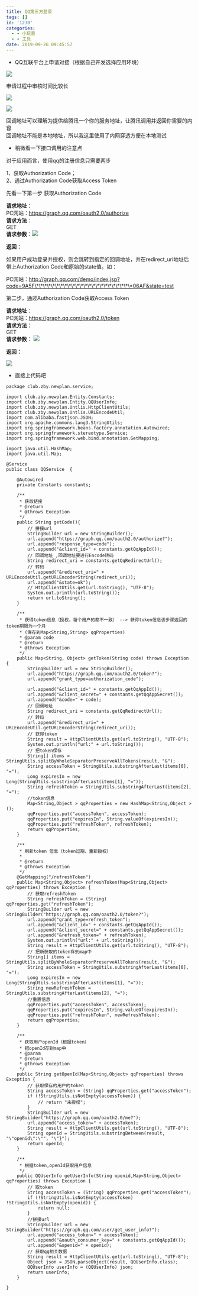 ```yaml
---
title: QQ第三方登录
tags: []
id: '1230'
categories:
  - - 小玩意
  - - 工具
date: 2019-09-26 09:45:57
---
```


*   QQ互联平台上申请对接（根据自己开发选择应用环境）

![](https://www.zby123.club/wp-content/uploads/2019/09/qqhulian--1024x529.png)

申请过程中审核时间比较长

![](https://www.zby123.club/wp-content/uploads/2019/09/qqhulian-1-1024x233.png)

![](https://www.zby123.club/wp-content/uploads/2019/09/qqhulian-2-1024x607.png)

回调地址可以理解为提供给腾讯一个你的服务地址，让腾讯调用并返回你需要的内容  
回调地址不能是本地地址，所以我这里使用了内网穿透方便在本地测试

*   稍微看一下接口调用的注意点

对于应用而言，使用qq的注册信息只需要两步

1、获取Authorization Code；  
2、通过Authorization Code获取Access Token

先看一下第一步 获取Authorization Code

**请求地址**：  
PC网站：https://graph.qq.com/oauth2.0/authorize  
**请求方法**：  
GET  
**请求参数**：![](http://www.zby123.club/wp-content/uploads/2019/09/qqhulian-3.png)

**返回：**

如果用户成功登录并授权，则会跳转到指定的回调地址，并在redirect\_uri地址后带上Authorization Code和原始的state值。如：

PC网站：http://graph.qq.com/demo/index.jsp?code=9A5F\*\*\*\*\*\*\*\*\*\*\*\*\*\*\*\*\*\*\*\*\*\*\*\*06AF&state=test

第二步，通过Authorization Code获取Access Token

**请求地址**：  
PC网站：https://graph.qq.com/oauth2.0/token  
**请求方法**：  
GET  
**请求参数**： ![](http://www.zby123.club/wp-content/uploads/2019/09/qqhulian-4.png)

**返回：**

![](https://www.zby123.club/wp-content/uploads/2019/09/qqhulian-5.png)

*   直接上代码吧

```
package club.zby.newplan.service;

import club.zby.newplan.Entity.Constants;
import club.zby.newplan.Entity.QQUserInfo;
import club.zby.newplan.Untlis.HttpClientUtils;
import club.zby.newplan.Untlis.URLEncodeUtil;
import com.alibaba.fastjson.JSON;
import org.apache.commons.lang3.StringUtils;
import org.springframework.beans.factory.annotation.Autowired;
import org.springframework.stereotype.Service;
import org.springframework.web.bind.annotation.GetMapping;

import java.util.HashMap;
import java.util.Map;

@Service
public class QQService  {

    @Autowired
    private Constants constants;

    /**
     * 获取链接
     * @return
     * @throws Exception
     */
    public String getCode(){
        // 拼接url
        StringBuilder url = new StringBuilder();
        url.append("https://graph.qq.com/oauth2.0/authorize?");
        url.append("response_type=code");
        url.append("&client_id=" + constants.getQqAppId());
        // 回调地址 ,回调地址要进行Encode转码
        String redirect_uri = constants.getQqRedirectUrl();
        // 转码
        url.append("&redirect_uri=" + URLEncodeUtil.getURLEncoderString(redirect_uri));
        url.append("&state=ok");
        // HttpClientUtils.get(url.toString(), "UTF-8");
        System.out.println(url.toString());
        return url.toString();
    }

    /**
     * 获得token信息（授权，每个用户的都不一致） --> 获得token信息该步骤返回的token期限为一个月
     * (保存到Map<String,String> qqProperties)
     * @param code
     * @return
     * @throws Exception
     */
    public Map<String, Object> getToken(String code) throws Exception {
        StringBuilder url = new StringBuilder();
        url.append("https://graph.qq.com/oauth2.0/token?");
        url.append("grant_type=authorization_code");

        url.append("&client_id=" + constants.getQqAppId());
        url.append("&client_secret=" + constants.getQqAppSecret());
        url.append("&code=" + code);
        // 回调地址
        String redirect_uri = constants.getQqRedirectUrl();
        // 转码
        url.append("&redirect_uri=" + URLEncodeUtil.getURLEncoderString(redirect_uri));
        // 获得token
        String result = HttpClientUtils.get(url.toString(), "UTF-8");
        System.out.println("url:" + url.toString());
        // 把token保存
        String[] items = StringUtils.splitByWholeSeparatorPreserveAllTokens(result, "&");
        String accessToken = StringUtils.substringAfterLast(items[0], "=");
        Long expiresIn = new Long(StringUtils.substringAfterLast(items[1], "="));
        String refreshToken = StringUtils.substringAfterLast(items[2], "=");
        //token信息
        Map<String,Object > qqProperties = new HashMap<String,Object >();
        qqProperties.put("accessToken", accessToken);
        qqProperties.put("expiresIn", String.valueOf(expiresIn));
        qqProperties.put("refreshToken", refreshToken);
        return qqProperties;
    }

    /**
     * 刷新token 信息（token过期，重新授权）
     *
     * @return
     * @throws Exception
     */
    @GetMapping("/refreshToken")
    public Map<String,Object> refreshToken(Map<String,Object> qqProperties) throws Exception {
        // 获取refreshToken
        String refreshToken = (String) qqProperties.get("refreshToken");
        StringBuilder url = new StringBuilder("https://graph.qq.com/oauth2.0/token?");
        url.append("grant_type=refresh_token");
        url.append("&client_id=" + constants.getQqAppId());
        url.append("&client_secret=" + constants.getQqAppSecret());
        url.append("&refresh_token=" + refreshToken);
        System.out.println("url:" + url.toString());
        String result = HttpClientUtils.get(url.toString(), "UTF-8");
        // 把新获取的token存到map中
        String[] items = StringUtils.splitByWholeSeparatorPreserveAllTokens(result, "&");
        String accessToken = StringUtils.substringAfterLast(items[0], "=");
        Long expiresIn = new Long(StringUtils.substringAfterLast(items[1], "="));
        String newRefreshToken = StringUtils.substringAfterLast(items[2], "=");
        //重置信息
        qqProperties.put("accessToken", accessToken);
        qqProperties.put("expiresIn", String.valueOf(expiresIn));
        qqProperties.put("refreshToken", newRefreshToken);
        return qqProperties;
    }

    /**
     * 获取用户openId（根据token）
     * 把openId存到map中
     * @param
     * @return
     * @throws Exception
     */
    public String getOpenId(Map<String,Object> qqProperties) throws Exception {
        // 获取保存的用户的token
        String accessToken = (String) qqProperties.get("accessToken");
        if (!StringUtils.isNotEmpty(accessToken)) {
            // return "未授权";
        }
        StringBuilder url = new StringBuilder("https://graph.qq.com/oauth2.0/me?");
        url.append("access_token=" + accessToken);
        String result = HttpClientUtils.get(url.toString(), "UTF-8");
        String openId = StringUtils.substringBetween(result, "\"openid\":\"", "\"}");
        return openId;
    }

    /**
     * 根据token,openId获取用户信息
     */
    public QQUserInfo getUserInfo(String openid,Map<String,Object> qqProperties) throws Exception {
        // 取token
        String accessToken = (String) qqProperties.get("accessToken");
        if (!StringUtils.isNotEmpty(accessToken)  !StringUtils.isNotEmpty(openid)) {
            return null;
        }
        //拼接url
        StringBuilder url = new StringBuilder("https://graph.qq.com/user/get_user_info?");
        url.append("access_token=" + accessToken);
        url.append("&oauth_consumer_key=" + constants.getQqAppId());
        url.append("&openid=" + openid);
        // 获取qq相关数据
        String result = HttpClientUtils.get(url.toString(), "UTF-8");
        Object json = JSON.parseObject(result, QQUserInfo.class);
        QQUserInfo userInfo = (QQUserInfo) json;
        return userInfo;
    }

}
```